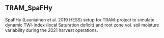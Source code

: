 ## TRAM_SpaFHy

SpaFHy (Launiainen et al. 2019 HESS) setup for TRAM-project to simulate dynamic
TWI-index (local Saturation deficit) and root zone vol. soil moisture variability
during the 2021 harvest operations.

